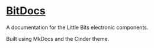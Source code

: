 # [BitDocs](https://bitdocs.ml)
A documentation for the Little Bits electronic components.

Built using MkDocs and the Cinder theme.
